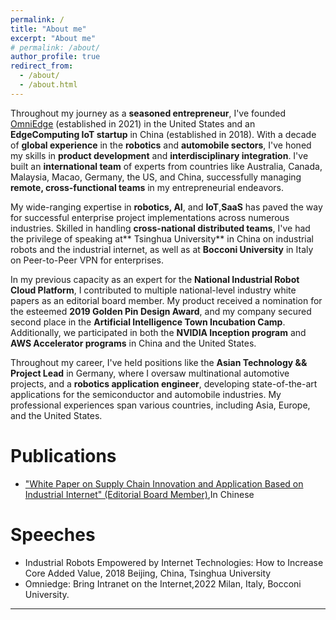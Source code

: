 ```yaml
---
permalink: /
title: "About me"
excerpt: "About me"
# permalink: /about/
author_profile: true
redirect_from: 
  - /about/
  - /about.html
---
```


Throughout my journey as a **seasoned entrepreneur**, I've founded [OmniEdge](https://omniedge.io) (established in 2021) in the United States and an **EdgeComputing IoT startup** in China (established in 2018). With a decade of **global experience** in the **robotics** and **automobile sectors**, I've honed my skills in **product development** and **interdisciplinary integration**. I've built an **international team** of experts from countries like Australia, Canada, Malaysia, Macao, Germany, the US, and China, successfully managing **remote, cross-functional teams** in my entrepreneurial endeavors.

My wide-ranging expertise in **robotics, AI**, and **IoT**,**SaaS** has paved the way for successful enterprise project implementations across numerous industries. Skilled in handling **cross-national distributed teams**, I've had the privilege of speaking at** Tsinghua University** in China on industrial robots and the industrial internet, as well as at **Bocconi University** in Italy on Peer-to-Peer VPN for enterprises.

In my previous capacity as an expert for the **National Industrial Robot Cloud Platform**, I contributed to multiple national-level industry white papers as an editorial board member. My product received a nomination for the esteemed **2019 Golden Pin Design Award**, and my company secured second place in the **Artificial Intelligence Town Incubation Camp**. Additionally, we participated in both the **NVIDIA Inception program** and **AWS Accelerator programs** in China and the United States.

Throughout my career, I've held positions like the **Asian Technology && Project Lead** in Germany, where I oversaw multinational automotive projects, and a **robotics application engineer**, developing state-of-the-art applications for the semiconductor and automobile industries. My professional experiences span various countries, including Asia, Europe, and the United States.

Publications
======

* ["White Paper on Supply Chain Innovation and Application Based on Industrial Internet" (Editorial Board Member)](http://www.aii-alliance.org/index/c145/n2702.html),In Chinese

Speeches
====

* Industrial Robots Empowered by Internet Technologies: How to Increase Core Added Value, 2018 Beijing, China, Tsinghua University
* Omniedge: Bring Intranet on the Internet,2022 Milan, Italy, Bocconi University. 

----